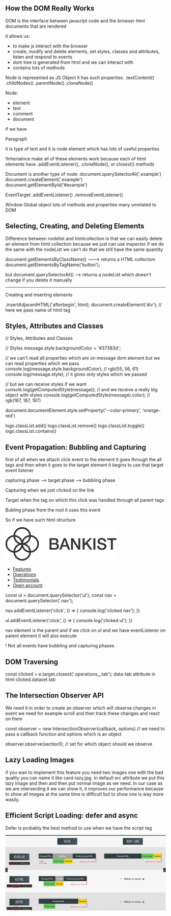 ## How the DOM Really Works
DOM is the interface between javacript code and the browser html documents that are rendered

it allows us:
- to make js interact with the browser
- create, modify and delete elements, set styles, classes and attributes, listen and respond to events
- dom tree is generated from html and we can interact with
- contains lots of methods

Node is represented as JS Object it has such properties:
.textContent()
.childNodes()
.parentNode()
.cloneNode()

Node:
- element
- text
- comment 
- document

if we have <p>Paragraph</p> it is type of text and it is node element which has lots of useful properties

!Inheriatnce make all of these elements work because each of html elements have .addEventListener(), .cloneNode(), or closest() methods

Document is another type of node:
document.querySelectorAll('.example')
document.createElement('.example')
document.getElementById('#example')

EventTarget 
.addEventListener()
.removeEventListener()

Window 
Global object lots of methods and properties many unrelated to DOM

## Selecting, Creating, and Deleting Elements
Difference between nodelist and htmlcollection is that we can easily delete an element from html collection because we just can use inspector if we do the same with the nodeList we can't do that we still have the same quantity

document.getElementsByClassName() ---> returns a HTML collection
document.getElementsByTagName('button');

but document.querySelectorAll() --> returns a nodeList which doesn't change if you delete it manually

---
Creating and inserting elements

.insertAdjacentHTML('afterbegin', html);
document.createElement('div'); // here we pass name of html tag

## Styles, Attributes and Classes


// Styles, Attributes and Classes


// Styles
message.style.backgroundColor = '#37383d';

// we can't read all properties which are on message dom element but we can read properties which we pass
console.log(message.style.backgroundColor); // rgb(55, 56, 61)
console.log(message.style); // it gives only styles which we passed

// but we can receive styles if we want
console.log(getComputedStyle(message)); // and we receive a really big object with styles
console.log(getComputedStyle(message).color); // rgb(187, 187, 187)

document.documentElement.style.setProperty('--color-primary', 'orange-red')



logo.classList.add()
logo.classList.remove()
logo.classList.toggle()
logo.classList.contains()


## Event Propagation: Bubbling and Capturing

first of all when we attach click event to the element it goes through the all tags and then when it goes to the target element it begins to use that target event listener 

capturing phase --> target phase --> bubbling phase 

Capturing when we just clicked on the link

Target when the tag on which this click was handled through all parent tags

Bubling phase from the root it uses this event

So if we have such html structure

 <nav class="nav">
      <img src="img/logo.png" alt="Bankist logo" class="nav__logo" id="logo" designer="jonasschmedtman"
        data-version-number="3.0" />
      <ul class="nav__links">
        <li class="nav__item">
          <a class="nav__link" href="#section--1">Features</a>
        </li>
        <li class="nav__item">
          <a class="nav__link" href="#section--2">Operations</a>
        </li>
        <li class="nav__item">
          <a class="nav__link" href="#section--3">Testimonials</a>
        </li>
        <li class="nav__item">
          <a class="nav__link nav__link--btn btn--show-modal" href="#">Open account</a>
        </li>
      </ul>
    </nav>


const ul = document.querySelector('ul');
const nav = document.querySelector('.nav');

nav.addEventListener('click', () => {
  console.log('clicked nav');
})

ul.addEventListener('click', () => {
  console.log('clicked ul');
})

nav element is the parent and if we click on ul and we have eventListener on parent element it will also execute

! Not all events have bubbling and capturing phases

## DOM Traversing

const clicked = e.target.closest('.operations__tab');
data-tab attribute in html
clicked.dataset.tab

## The Intersection Observer API

We need it in order to create an observer which will observe changes in event we need for example scroll and then track these changes and react on them


const observer = new IntersectionObserver(callback, options) // we need to pass a callback function and options which is an object

observer.observe(section1); // set for which object should we observe 

## Lazy Loading Images

if you wan to implement this feature you need two images one with the bad quality you can name it like card-lazy.jpg. In default src attribute we put this lazy image and then and then put normal image as we need. In our case as we are intersecting it we can show it, it improves our performance because to show all images at the same time is difficult but to show one is way more wasily.

## Efficient Script Loading: defer and async

Defer is probably the best method to use when we have the script tag

<img src='./theory js.png'>